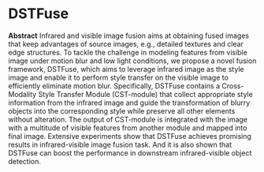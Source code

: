 # DSTFuse
**Abstract**
Infrared and visible image fusion aims at obtaining fused images that keep advantages of source images, e.g., detailed textures and clear edge structures. To tackle the challenge in modeling features from visible image under motion blur and low light conditions, we propose a novel fusion framework, DSTFuse, which aims to leverage infrared image as the style image and enable it to perform style transfer on the visible image to efficiently eliminate motion blur. Specifically, DSTFuse contains a Cross-Modality Style Transfer Module (CST-module) that collect appropriate style information from the infrared image and guide the transformation of blurry objects into the corresponding style while preserve all other elements without alteration. The output of CST-module is integrated with the image with a multitude of visible features from another module and mapped into final image. Extensive experiments show that DSTFuse achieves promising results in infrared-visible image fusion task. And it is also shown that DSTFuse can boost the performance in downstream infrared-visible object detection.
